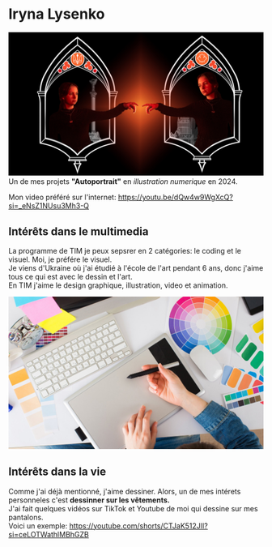 # Iryna Lysenko

![photo](lysenko-iryna_projet__01_582-314MO_Fixed.jpg)
Un de mes projets **"Autoportrait"** en *illustration numerique* en 2024.

Mon video préféré sur l'internet: https://youtu.be/dQw4w9WgXcQ?si=_eNsZ1NUsu3Mh3-Q

## **Intérêts dans le multimedia**
La programme de TIM je peux sepsrer en 2 catégories: le coding et le visuel. Moi, je préfére le visuel.<br>
Je viens d'Ukraine où j'ai étudié à l'école de l'art pendant 6 ans, donc j'aime tous ce qui est avec le dessin et l'art.<br>
En TIM j'aime le design graphique, illustration, video et animation.<br>

![photo](graphic-design.jpg)

## **Intérêts dans la vie**

Comme j'ai déjà mentionné, j'aime dessiner. Alors, un de mes intérets personneles c'est **dessinner sur les vêtements.** <br>
J'ai fait quelques vidéos sur TikTok et Youtube de moi qui dessine sur mes pantalons.<br>
Voici un exemple: https://youtube.com/shorts/CTJaK512JlI?si=ceLOTWathlMBhGZB 
